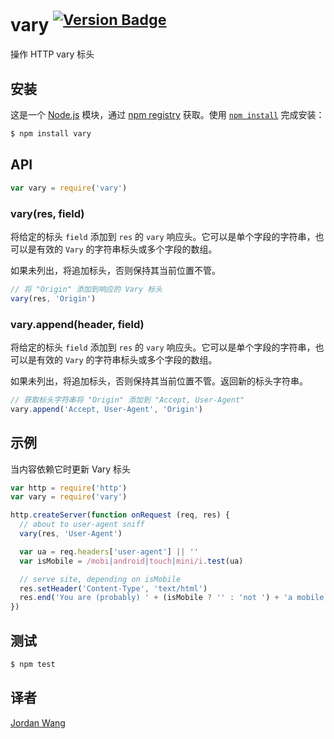 # vary <sup>[![Version Badge](http://versionbadg.es/jshttp/vary.svg)](https://www.npmjs.com/package/vary)</sup>

操作 HTTP vary 标头

## 安装

这是一个 [Node.js](https://nodejs.org/en/) 模块，通过 [npm registry](https://www.npmjs.com/) 获取。使用 [`npm install`](https://docs.npmjs.com/getting-started/installing-npm-packages-locally) 完成安装：

```sh
$ npm install vary
```

## API

```js
var vary = require('vary')
```

### vary(res, field)

将给定的标头 `field` 添加到 `res` 的 `vary` 响应头。它可以是单个字段的字符串，也可以是有效的 `Vary` 的字符串标头或多个字段的数组。

如果未列出，将追加标头，否则保持其当前位置不管。

```js
// 将 "Origin" 添加到响应的 Vary 标头
vary(res, 'Origin')
```

### vary.append(header, field)

将给定的标头 `field` 添加到 `res` 的 `vary` 响应头。它可以是单个字段的字符串，也可以是有效的 `Vary` 的字符串标头或多个字段的数组。

如果未列出，将追加标头，否则保持其当前位置不管。返回新的标头字符串。

```js
// 获取标头字符串将 "Origin" 添加到 "Accept, User-Agent"
vary.append('Accept, User-Agent', 'Origin')
```

## 示例

当内容依赖它时更新 Vary 标头

```js
var http = require('http')
var vary = require('vary')

http.createServer(function onRequest (req, res) {
  // about to user-agent sniff
  vary(res, 'User-Agent')

  var ua = req.headers['user-agent'] || ''
  var isMobile = /mobi|android|touch|mini/i.test(ua)

  // serve site, depending on isMobile
  res.setHeader('Content-Type', 'text/html')
  res.end('You are (probably) ' + (isMobile ? '' : 'not ') + 'a mobile user')
})
```

## 测试

```sh
$ npm test
```

## 译者

[Jordan Wang](https://github.com/mingmingwon/)
